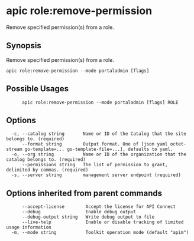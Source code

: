 # apic role:remove-permission

Remove specified permission(s) from a role.

## Synopsis

Remove specified permission(s) from a role.

```
apic role:remove-permission --mode portaladmin [flags]
```

## Possible Usages

```
      apic role:remove-permission --mode portaladmin [flags] ROLE
```

## Options

```
  -c, --catalog string       Name or ID of the Catalog that the site belongs to. (required)
      --format string        Output format. One of [json yaml octet-stream go-template=... go-template-file=...], defaults to yaml.
  -o, --org string           Name or ID of the organization that the catalog belongs to. (required)
      --permissions string   The list of permission to grant, delimited by commas. (required)
  -s, --server string        management server endpoint (required)
```

## Options inherited from parent commands

```
      --accept-license        Accept the license for API Connect
      --debug                 Enable debug output
      --debug-output string   Write debug output to file
      --live-help             Enable or disable tracking of limited usage information
  -m, --mode string           Toolkit operation mode (default "apim")
```
